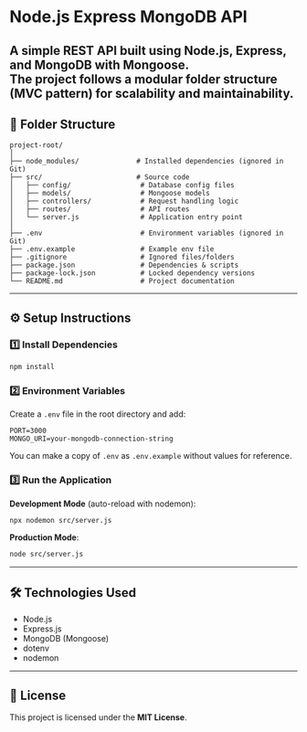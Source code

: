 # Node.js Express MongoDB API 

A simple REST API built using **Node.js**, **Express**, and **MongoDB** with **Mongoose**.  
The project follows a modular folder structure (MVC pattern) for scalability and maintainability.
---

## 📂 Folder Structure      
        
```     
project-root/
│
├── node_modules/              # Installed dependencies (ignored in Git)
├── src/                       # Source code
│   ├── config/                 # Database config files
│   ├── models/                 # Mongoose models
│   ├── controllers/            # Request handling logic
│   ├── routes/                 # API routes
│   └── server.js               # Application entry point
│
├── .env                        # Environment variables (ignored in Git)
├── .env.example                # Example env file
├── .gitignore                  # Ignored files/folders
├── package.json                # Dependencies & scripts
├── package-lock.json           # Locked dependency versions
└── README.md                   # Project documentation
```

---

## ⚙️ Setup Instructions

### 1️⃣ Install Dependencies
```bash
npm install
```

### 2️⃣ Environment Variables
Create a `.env` file in the root directory and add:
```env
PORT=3000
MONGO_URI=your-mongodb-connection-string
```
You can make a copy of `.env` as `.env.example` without values for reference.

### 3️⃣ Run the Application

**Development Mode** (auto-reload with nodemon):
```bash
npx nodemon src/server.js
```

**Production Mode**:
```bash
node src/server.js
```

---

## 🛠 Technologies Used
- Node.js
- Express.js
- MongoDB (Mongoose)
- dotenv
- nodemon

---

## 📜 License
This project is licensed under the **MIT License**.
